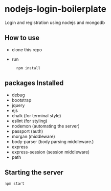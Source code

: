 # nodejs-login-boilerplate
Login and registration using nodejs and mongodb

## How to use
  
- clone this repo
- run
  
        npm install


## packages Installed

- debug
- bootstrap
- jquery
- ejs
- chalk (for terminal style)
- eslint (for styling)
- nodemon (automating the server)
- passport (auth)
- morgan (middleware)
- body-parser (body parsing middleware.)
- express
- express-session (session middleware)
- path

## Starting the server

    npm start

